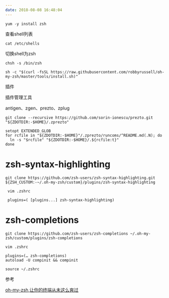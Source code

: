 ```yaml
---
date: 2018-08-08 16:48:04
---
```


```shell
yum -y install zsh
```

查看shell列表

```shell
cat /etc/shells 
```

切换shell为zsh

```shell
chsh -s /bin/zsh
```

```
sh -c "$(curl -fsSL https://raw.githubusercontent.com/robbyrussell/oh-my-zsh/master/tools/install.sh)"
```

插件

插件管理工具

antigen、zgen、prezto、zplug

```shell
git clone --recursive https://github.com/sorin-ionescu/prezto.git "${ZDOTDIR:-$HOME}/.zprezto"

setopt EXTENDED_GLOB
for rcfile in "${ZDOTDIR:-$HOME}"/.zprezto/runcoms/^README.md(.N); do
  ln -s "$rcfile" "${ZDOTDIR:-$HOME}/.${rcfile:t}"
done
```



# **zsh-syntax-highlighting**

```shell
git clone https://github.com/zsh-users/zsh-syntax-highlighting.git ${ZSH_CUSTOM:-~/.oh-my-zsh/custom}/plugins/zsh-syntax-highlighting
```

```
 vim .zshrc
 
 plugins=( [plugins...] zsh-syntax-highlighting)
```



# **zsh-completions**

```shell
git clone https://github.com/zsh-users/zsh-completions ~/.oh-my-zsh/custom/plugins/zsh-completions
```

```
vim .zshrc

plugins=(… zsh-completions)
autoload -U compinit && compinit
```



```
source ~/.zshrc
```

参考

[oh-my-zsh,让你的终端从未这么爽过](https://www.jianshu.com/p/d194d29e488c)

